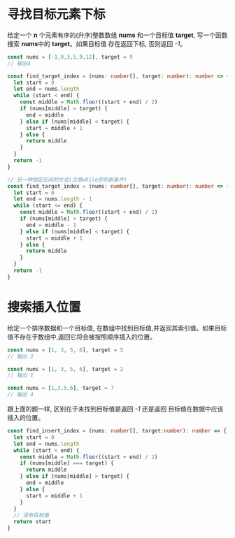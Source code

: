 # 寻找目标元素下标

  给定一个 **n** 个元素有序的(升序)整数数组 **nums** 和一个目标值 **target**, 写一个函数搜索 **nums**中的 **target**。如果目标值
  存在返回下标, 否则返回 *-1*。

```js
const nums = [-1,0,3,5,9,12], target = 9
// 输出4
```

```ts
const find_target_index = (nums: number[], target: number): number => {
  let start = 0
  let end = nums.length
  while (start < end) {
    const middle = Math.floor((start + end) / 2)
    if (nums[middle] > target) {
      end = middle
    } else if (nums[middle] < target) {
      start = middle + 1
    } else {
      return middle
    }
  }
  return -1
}

// 另一种锁定区间的方式(注意while的判断条件)
const find_target_index = (nums: number[], target: number): number => {
  let start = 0
  let end = nums.length - 1
  while (start <= end) {
    const middle = Math.floor((start + end) / 2)
    if (nums[middle] > target) {
      end = middle - 1
    } else if (nums[middle] < target) {
      start = middle + 1
    } else {
      return middle
    }
  }
  return -1
}
```

# 搜索插入位置

  给定一个排序数据和一个目标值, 在数组中找到目标值,并返回其索引值。如果目标值不存在于数组中,返回它将会被按照顺序插入的位置。

```js
const nums = [1, 3, 5, 6], target = 5
// 输出 2

const nums = [1, 3, 5, 6], target = 2
// 输出 1

const nums = [1,3,5,6], target = 7
// 输出 4
```
  跟上面的题一样, 区别在于未找到目标值是返回 *-1* 还是返回 目标值在数据中应该插入的位置。
```ts
const find_insert_index = (nums: number[], target:number): number => {
  let start = 0
  let end = nums.length
  while (start < end) {
    const middle = Math.floor((start + end) / 2)
    if (nums[middle] === target) {
      return middle
    } else if (nums[middle] > target) {
      end = middle
    } else {
      start = middle + 1
    }
  }
  // 没有目标值
  return start
}
```
